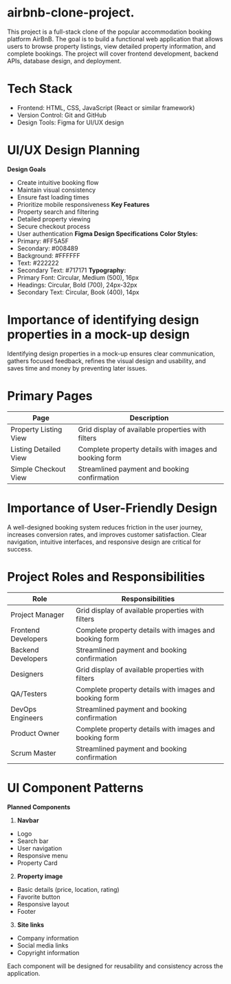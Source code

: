 # airbnb-clone-project.
This project is a full-stack clone of the popular accommodation booking platform AirBnB. The goal is to build a functional web application that allows users to browse property listings, view detailed property information, and complete bookings. The project will cover frontend development, backend APIs, database design, and deployment.

# Tech Stack
- Frontend: HTML, CSS, JavaScript (React or similar framework)
- Version Control: Git and GitHub
- Design Tools: Figma for UI/UX design

# UI/UX Design Planning
**Design Goals**
- Create intuitive booking flow
- Maintain visual consistency
- Ensure fast loading times
- Prioritize mobile responsiveness
**Key Features**
- Property search and filtering
- Detailed property viewing
- Secure checkout process
- User authentication
**Figma Design Specifications**
**Color Styles:**
- Primary: #FF5A5F
- Secondary: #008489
- Background: #FFFFFF
- Text: #222222
- Secondary Text: #717171
**Typography:**
- Primary Font: Circular, Medium (500), 16px
- Headings: Circular, Bold (700), 24px-32px
- Secondary Text: Circular, Book (400), 14px
   
# Importance of identifying design properties in a mock-up design
Identifying design properties in a mock-up ensures clear communication, gathers focused feedback, refines the visual design and usability, and saves time and money by preventing later issues.

# Primary Pages
|          Page         | Description                                             |
| --------------------- | --------------------------------------------------------|
| Property Listing View | Grid display of available properties with filters       |
| Listing Detailed View | Complete property details with images and booking form  |
| Simple Checkout View  | Streamlined payment and booking confirmation            |

# Importance of User-Friendly Design
A well-designed booking system reduces friction in the user journey, increases conversion rates, and improves customer satisfaction. Clear navigation, intuitive interfaces, and responsive design are critical for success.

# Project Roles and Responsibilities
|          Role         | Responsibilities                                        |
| --------------------- | --------------------------------------------------------|
| Project Manager       | Grid display of available properties with filters       |
| Frontend Developers   | Complete property details with images and booking form  |
| Backend Developers    | Streamlined payment and booking confirmation            |
| Designers             | Grid display of available properties with filters       |
| QA/Testers            | Complete property details with images and booking form  |
| DevOps Engineers      | Streamlined payment and booking confirmation            |
| Product Owner         | Complete property details with images and booking form  |
| Scrum Master          | Streamlined payment and booking confirmation            |

# UI Component Patterns
**Planned Components**
1. **Navbar**
- Logo
- Search bar
- User navigation
- Responsive menu
- Property Card

2. **Property image**
- Basic details (price, location, rating)
- Favorite button
- Responsive layout
- Footer

3. **Site links**
- Company information
- Social media links
- Copyright information

Each component will be designed for reusability and consistency across the application.

